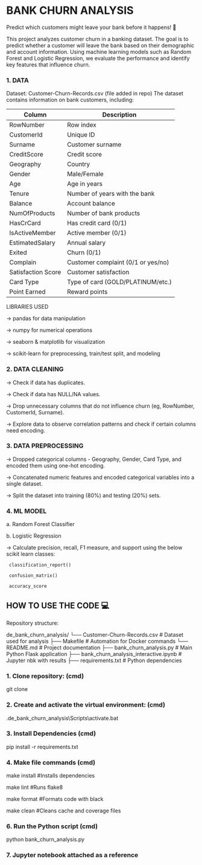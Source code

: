 # BANK CHURN ANALYSIS
Predict which customers might leave your bank before it happens! 🏃

This project analyzes customer churn in a banking dataset. The goal is to predict whether a customer will leave the bank based on their demographic and account information. Using machine learning models such as Random Forest and Logistic Regression, we evaluate the performance and identify key features that influence churn.

### 1. DATA
   
  Dataset: Customer-Churn-Records.csv (file added in repo)
  The dataset contains information on bank customers, including:

  | Column             | Description                        | 
  | ------------------ | ---------------------------------- | 
  | RowNumber          | Row index                          | 
  | CustomerId         | Unique ID                          | 
  | Surname            | Customer surname                   | 
  | CreditScore        | Credit score                       | 
  | Geography          | Country                            | 
  | Gender             | Male/Female                        | 
  | Age                | Age in years                       | 
  | Tenure             | Number of years with the bank      | 
  | Balance            | Account balance                    | 
  | NumOfProducts      | Number of bank products            | 
  | HasCrCard          | Has credit card (0/1)              | 
  | IsActiveMember     | Active member (0/1)                | 
  | EstimatedSalary    | Annual salary                      | 
  | Exited             | Churn (0/1)                        | 
  | Complain           | Customer complaint (0/1 or yes/no) | 
  | Satisfaction Score | Customer satisfaction              | 
  | Card Type          | Type of card (GOLD/PLATINUM/etc.)  | 
  | Point Earned       | Reward points                      | 

LIBRARIES USED

  -> pandas for data manipulation
  
  -> numpy for numerical operations
  
  -> seaborn & matplotlib for visualization
  
  -> scikit-learn for preprocessing, train/test split, and modeling

### 2. DATA CLEANING
   
  -> Check if data has duplicates.
  
  -> Check if data has NULL/NA values.
  
  -> Drop unnecessary columns that do not influence churn (eg, RowNumber, CustomerId, Surname).
  
  -> Explore data to observe correlation patterns and check if certain columns need encoding.
  
### 3. DATA PREPROCESSING
   
  -> Dropped categorical columns - Geography, Gender, Card Type, and encoded them using one-hot encoding.
  
  -> Concatenated numeric features and encoded categorical variables into a single dataset.
  
  -> Split the dataset into training (80%) and testing (20%) sets.

### 4. ML MODEL
   
   a. Random Forest Classifier
   
   b. Logistic Regression

   -> Calculate precision, recall, F1 measure, and support using the below scikit learn classes:
   
     classification_report()
   
     confusion_matrix()
   
     accuracy_score

   
## HOW TO USE THE CODE 💻

Repository structure:

de_bank_churn_analysis/
└── Customer-Churn-Records.csv             # Dataset used for analysis
├── Makefile                               # Automation for Docker commands
└── README.md                              # Project documentation
├── bank_churn_analysis.py                 # Main Python Flask application
├── bank_churn_analysis_interactive.ipynb  # Jupyter nbk with results
├── requirements.txt                       # Python dependencies

### 1. Clone repository: (cmd)
   
  git clone <url> 

### 2. Create and activate the virtual environment: (cmd)
   
  .de_bank_churn_analysis\Scripts\activate.bat

### 3. Install Dependencies (cmd)
   
   pip install -r requirements.txt
   
### 4. Make file commands (cmd)
   
   make install #Installs dependencies
   
   make lint #Runs flake8

   make format #Formats code with black
   
   make clean #Cleans cache and coverage files

### 6. Run the Python script (cmd)
   
   python bank_churn_analysis.py

### 7. Jupyter notebook attached as a reference





